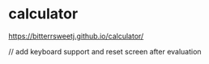 # calculator

https://bitterrsweetj.github.io/calculator/

// add keyboard support and reset screen after evaluation